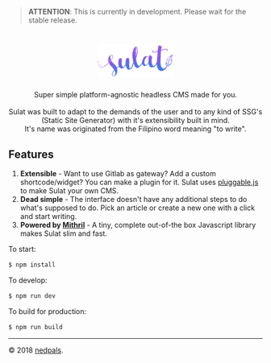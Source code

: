 > **ATTENTION**: This is currently in development. Please wait for the stable release.

<h1 style="text-align:center;"><img style="width:30%;" src="./static/logo.png"/></h1>
<p style="text-align:center;">
Super simple platform-agnostic headless CMS made for you.
<br/>
<br/>
Sulat was built to adapt to the demands of the user and to any kind of SSG's (Static Site Generator) with it's extensibility built in mind.
<br/>
It's name was originated from the Filipino word meaning "to write".
</p>

## Features
1. **Extensible** - Want to use Gitlab as gateway? Add a custom shortcode/widget? You can make a plugin for it. Sulat uses [pluggable.js](https://github.com/conversejs/pluggablejs) to make Sulat your own CMS.
2. **Dead simple** - The interface doesn't have any additional steps to do what's supposed to do. Pick an article or create a new one with a click and start writing.
3. **Powered by [Mithril](https://mithril.js.org)** - A tiny, complete out-of-the box Javascript library makes Sulat slim and fast.

To start:

```bash
$ npm install
```

To develop:

```bash
$ npm run dev
```

To build for production:

```bash
$ npm run build
```

---

&copy; 2018 [nedpals](https://github.com/nedpals).
